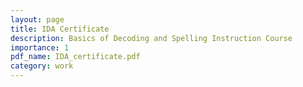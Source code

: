 ```yaml
---
layout: page
title: IDA Certificate
description: Basics of Decoding and Spelling Instruction Course
importance: 1
pdf_name: IDA_certificate.pdf
category: work
---
```

